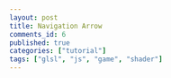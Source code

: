 ```yaml
---
layout: post
title: Navigation Arrow
comments_id: 6
published: true
categories: ["tutorial"]
tags: ["glsl", "js", "game", "shader"]
---
```

